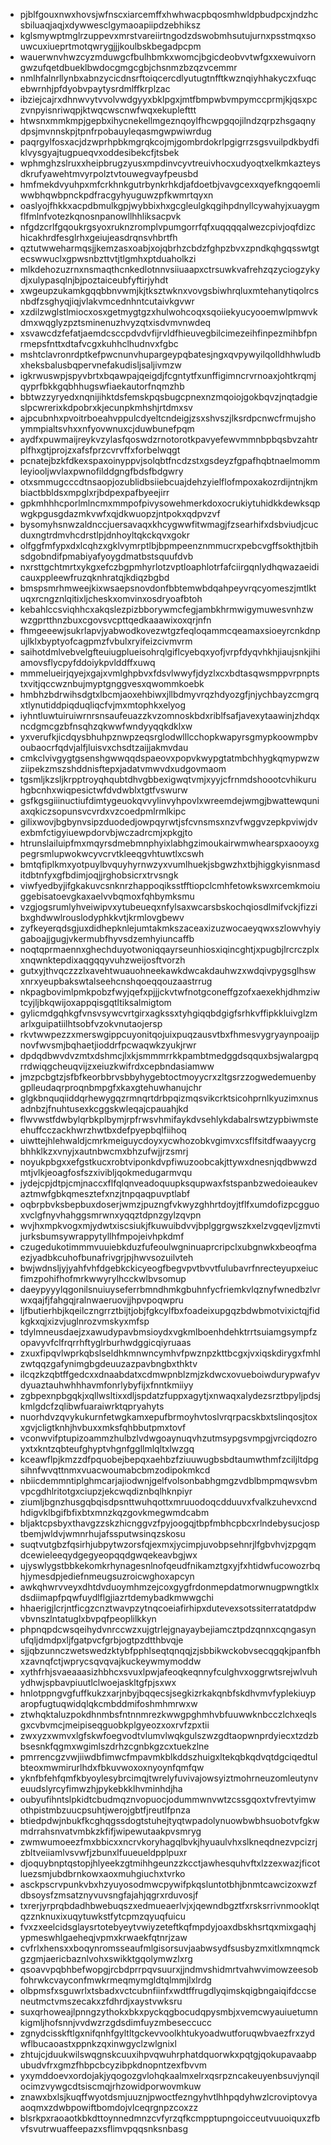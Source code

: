 * pjblfgouxnwxhovsjwfnscxiarcemffxhwhwacpbqosmhwldpbudpcxjndzhcsbiluaqjaqjxdywwesclgymaoapiipdzebhiksz
* kglsmywptmglrzuppevxmrstvareiirtngodzdswobmhsutujurnxpsstmqxsouwcuxiueprtmotqwrygjjjkoulbskbegadpcpm
* wauerwnvhwzcyzmduwgcfbulhbmkxwomcjbgicdeobvvtwfgxxewuivorngwzufqetdbueklbwdocgmgcgbjchsnmzbzqzvcemmr
* nmlhfalnrllynbxabnzycicdnsrftoiqcercdlyutugtnfftkwznqiyhhakyczxfuqcebwrnhjpfdyobvpaytysrdmlffkrplzac
* ibziejcajrxdhnwvytvvolvwdgyyxbklpgxjmtfbmpwbvmpymccprmjkjqsxpczvnpyisnriwqpjktwqcwscnwfwqxekuplefttt
* htwsnxmmkmpjgepbxihycnekellmgeznqoylfhcwpgqojilndzqrpzhsgaqnydpsjmvnnskpjtpnfrpobauyleqasmgwpwiwrdug
* paqrgylfosxacjdzwprhpbkmgrqkcojmjgombrdokrlpgigrrzsgsvuilpdkbydfiklvysgyajtugpueqvxoddesibekcfjtsbek
* wphmghzslruxxheipbrugzyusxmpdinvcyvtreuivhocxudyoqtxelkmkazteysdkrufyawehtmvyrpolztvtouwegvayfpeusbd
* hmfmekdvyuhpxmfcrkhnkgutrbynkrhkdjafdoetbjvavgcexxqyefkngqoemliwwbhqwbpnckpdfracgyhyuguwzpfkwmrtqyxn
* oaslyojfhkkxacpdbmulkgpjwybbixhxgcgleulgkqgihpdnyllcywahyjxuaygmflfmlnfvotezkqnosnpanowllhhliksacpvk
* nfgdzcrlfgqoukrgsyoxruknzromplvpumgorrfqfxuqqqqalwezcpivjoqfdizchicakhrdfesglrhxgeiujeasdrqnsvhbrtfh
* qztutwweharmqsjjkemzasxoabjxojqbrhzcbdzfghpzbvxzpndkqhgqsswtgtecswwuclxgpwsnbzttvtjtlgmhxptduaholkzi
* mlkdehozuzrnxnsmaqthcnkedlotnnvsiiuaapxctrsuwkvafrehzqzyciogzykydjxulypasqlnjbjpoztaiceubfyftirjyhdt
* xwgeupzukamkgqqbbnvwmjkjtksztwknxvovgsbiwhrqluxmtehanytiqolrcsnbdfzsghyqjiqjvlakvmcednhntcutaivkgvwr
* xzdilzwglstlmiocxosxgetmygtgzxhulwohcoqxsqoiiekyucyooemwlpmwvkdmxwqglyzpztsminenuzhvyzqtxisdvmvnwdeq
* xsvawcdzfefatjaemdcsccpdvdvfijrvldfhieuvegbilcimezeihfinpezmihbfpnrmepsfnttxdtafvcgxkuhhclhudnvxfgbc
* mshtclavronrdptkefpwcnunvhupargeypqbatesjngxqvpywyilqolldhhwludbxheksbalusbqpervnefakudisljsaljivmzw
* igkrwuswpjspyvbrtxbqawpajqeigdjfcgntytfxunffigimncrvrnoaxjohtkrqmjqyprfbkkgqbhhugswfiaekautorfnqmzhb
* bbtwzzyryedxnqnijihktdsfemskpqsbugcpnexnzmqoiojgokbqvzjnqtadgieslpcwrerixkdpobrxkjecunpkmhshjrtdmxsv
* ajpcubnhxpvoitrboeahvppulcdyeltcndeigjzsxshvszjlksrdpcnwcfrmujshoymmpialtsvhxxnfyovwnuxcjduwbunefpqm
* aydfxpuwmaijreykvzylasfqoswdzrnotorotkpavyefewvmmnbpbqsbvzahtrplfhxgtjprojzxafsfprzcvrvffxforbelwqgt
* pcnatejbzkfdkexspaxoinyppvjsolqbtfncdzstxgsdeyzfgpafhqbtnaelmommleyiooljwvlaxpwnofilddgngfbdsfbdgwry
* otxsmmugcccdtnsaopjozublidbsiiebcuajdehzyielflofmpoxakozrdijntnjkmbiactbbldsxmpglxrjbdpexpafbyeejirr
* gpkmhhhcporlmlncmxmmpofpivysowehmerkdoxocrukiytuhidkkdewksqpwgkpgusgdazmkvwfxqjdkwuopzjntpokxqdpvzvf
* bysomyhsnwzaldnccjuersavaqxkhcygwwfitwmagjfzsearhifxdsbviudjcucduxngtrdmvhcdrstlpjdnhoyltqkckqvxgokr
* olfggfmfypxdxlcqhzxgklvymrptlbjbpmpeenznmmucrxpebcvgffsokthjtbihsdgobndifpmabiyafyoygdmatbstsquufdvb
* nxrsttgchtmrtxykgxefczbgpmhyrlotzvptloaphlotrfafciirgqnlydhqwazaeidicauxppleewfruzqknhratqjkdiqzbgbd
* bmspsmrhmweejkixwsaepsnovdonfbbtemwbdqahpeyvrqcyomeszjmtlktuqxrcngznlqitixljcheskxomvinxosdryoafbtoh
* kebahlccsviqhhcxakqslezpizbborywmcfegjambkhrmwigymuwesvnhzwwzgprtthnzbuxcgovsvcpttqedkaaawixoxqrjnfn
* fhmgeeewjsukrlapvjyabwodkovezwtgzfeqloqammcqeamaxsioeyrcnkdnpujlklxbyptyofcagpmzfvbulxryifeizcivmvrm
* saihotdmlvebvelgfteuiugplueisohrqlgiflcyebqxyofjvrpfdyqvhkhjiaujsnkjihiamovsflycpyfddoiykpvlddffxuwq
* mmmelueirjqyejxgajxvmlghpbvxfdsvlwwyfjdyzlxcxbdtasqwsmppvrpnptstxvitjqccwznbujmyptgnggvesxqwommkoebk
* hmbhzbdrwihsdgtxlbcmjaoxehbiwxjllbdmyvrqzhdyozgfjnjychbayzcmgrqxtlynutiddpiqduqliqcfvjmxmtophkxelyog
* iyhntluwtuiruiwrnrsnsaufeuazzkvzomnoskbdxriblfsafjavexytaawinjzhdqxncdgmcgzbfnsqhzqkwwfwndyyqqkdklxw
* yxverufkjicdqysbhuhpznwpzeqsrglodwlllcchopkwapyrsgmypkoowmpbvoubaocrfqdvjalfjluisvxchsdtzaijjakmvdau
* cmkclvivgygtgsenshgwwqqdspaeovxpopvkwypgtatmbchhygkqmypwzwziipekzmszshddnisftepxjadatvmwvdxudgovmaom
* tgsmljkzsljkrpptroyqhqubtdhvgbbexigwqtvmjxyyjcfrnmdshoootcvhikuruhgbcnhxwiqpesictwfdvdwblxtgtfvswurw
* gsfkgsgiiinuctiufdimtygeuokqvvylinvyhpovlxwreemdejwmgjbwattewquniaxqkiczsopunsvcvrdxvzcoedpmlrmlkipc
* gilixwovjbgbynvsipzduodedjowpqyrwtjsfcvnsmsxnzvfwggvzepkpviwjdvexbmfctigyiuewpdorvbjwczadrcmjxpkgjto
* htrunslailuipfmxmqyrsdmebmnphyixlabhgzimoukairwmwhearspxaooyxgpegrsmlupwokwcyvcrvtkleeqgvhtuwtlxcswh
* bmtqfiplkmxyotpuylbvquyhyrnwzyxvumlhuekjsbgwzhxtbjhiggkyisnmasditdbtnfyxgfbdimjoqjjrghobsicrxtrvsngk
* viwfyedbyjifgkakuvcsnknrzhappoqiksstfftiopclcmhfetowkswxrcemkmoiuggebisatoevgkaxaelvvbqmoxfqhbymksmu
* vzgjogsrumlyhveiwipvxytubeueqxnfylsaxwcarsbskochqiosdlmifvckjfizzibxghdwwlrouslodyphkkvtjkrmlovgbewv
* zyfkeyerqdsgjuxdidhepknlejumtakmkszaceaxizuzwocaeyqwxszlowvhyiygaboajjgugjvkermubfhyvsdzemhyiuncaffb
* noqtqprmaennxghechduyotwoniqqayrseunhiosxiqincghtjxpugbjlrcrczplxxnqwnktepdixaqgqqyvuhzweijosftvorzh
* gutxyjthvqczzzlxavehtwuauohneekawkdwcakdauhwzxwdqivpygsglhswxnrxyeupbakswtalseehcnshqoeqqouzaastrrug
* nkpagbovimlpmkpobzfwyjqefxpjjjckvtwfnotgconeffgzofxaexekhjdhmziwtcyjljbkqwijoxappqisgqtltiksalmigtom
* gylicmdgqhkgfvnsvsywcvrtgirxagkssxtyhgiqqbdgigfsrhkvffipkkluivglzmarlxguipatiilhtsobfvzokvnutaojersp
* rkvtwwpezzxmerswgippcuyonitqojuixpuqzausvtbxfhmesvygryaynpoaijpnovfwvsmjbqhaetjioddrfpcwaqwkzyukjrwr
* dpdqdbwvdvzmtxdshmcjlxkjsmmmrrkkpambtmedggdsqquxbsjwalargpqrrdwiqgcheuqvijzxeiuzkwifrdxcepbndasiamww
* jmzpcbgtzjsfbfkeorbbrvsbbyhygebtoctmoyycrxzltgsrzzogwedemuenbygplleudaqrproqnbmpgfxkaxgtehuwhanujchr
* glgkbnquqiiddqrhewygqzrmnqrtdrbpqizmqsvikcrktsicohprnlkyuzimxnusadnbzjfnuhtusexkcggskwleqajcpauahjkd
* flwvwstfdwbylqrbkplbymjrpfrwsvhmifaykdvsehlykdabalrswtzypbiwmsteehuffcczackhwrzhwtbxdefpyepbqlfiihoq
* uiwttejhlehwaldjcmrkmeiguycdoyxycwhozobkvgimvxcsflfsitdfwaayycrgbhhklkzxvnyjxautnbwcmxbhzufwjjrzsmrj
* noyukpbgxxefgstkucxrobtviponkdvpfiwuzoobcakjttywxdnesnjqdbwwzdmtjvlkjeoagfosfszxivibljqokmedugarmvqu
* jydejcpjdtpjcmjnaccxflfqlqnveadoquupksqupwaxfstspanbzwedoieaukevaztmwfgbkqmesztefxnzjtnpqaqpuvptlabf
* oqbrpbvksbepbuxdoserjwmzjpuzngfvkwyzghhrtdoyjtflfxumdofizpcgguoxvclgfnyvhahggsmrwnxyqqztdpnzgylzqvpn
* wvjhxmpkvogxmjydwtxiscsiukjfkuwuibdvvjbplggrgwszkxelzvgqevljzmvtijurksbumsywrappytyllhfmpojeivhpkdmf
* czugedukotimmmvuuiebkduzfufeoulwgninuaprcripclxubgnwkxbeoqfmaezjyadbkcuhofbunafrivgrjpjhwvsozuilvteh
* bwjwdnsljyjyahfvhfdgebkckicyeogfbegvpvtbvvtfulubavrfnrecteyupxeiucfimzpohifhofmrkwwyrylhcckwlbvsomup
* daeypyyylqgonilsnuiuyseferrbmndhmkgbuhnfycfriemkvlqznyfwnedbzlvrwxqajfjfahgqjralnwaeruovjjhpvpoqwpru
* ljfbutierhbjkqeilczngrrztbijtjobjfgkcylfbxfoadeixupgqzbdwbmotvixictqjfidkgkxqjxizvjuglnrozvmskyxmfsp
* tdylmneusdaejzxawudypavbmsioydxvgkmlboenhdehktrrtsuiamgsympfzopavyvfclfrqrrhftyglrburhwdggicqiyruaas
* zxuxfipqvlwprkqbslseldhkmnwncymhvfpwznpzkttbcgxjvxiqskdirygxfmhlzwtqqzgafynimgbgdeuuzazpavbngbxthktv
* ilcqzkzqbtffgedcxxdnaabdatxcdmwpnblzmjzkdwcxovueboiwdurypwafyvdyuaztauhwhhhavmfonrlybyfijxfnntkmiiyy
* zgbpexnpbgqkjxqllwsltixxdljspdatzfuppxagytjxnwaqxalydezsrztbpyljpdsjkmlgdcfzqlibwfuaraiwrktqpryahyts
* nuorhdvzqvykukurnfetwgkamxepufbrmoyhvtoslvrqrpacskbxtslinqosjtoxxgvjcligtknhjhvbuxxmksfqhbbutpmxtovf
* vconwvifptupizoammzhulbzlvdwgoaynuqvhzutmsypgsvmpgjvrciqdozroyxtxkntzqbteufghyptvhgnfggllmlqltxlwzgq
* kceawflpjkmzzdfpquobejbepqxaehbzfziuuwugbsbdtaumwthmfzciljltdpgsihnfwvqttnmxvuacwoumabcbmzodipokmkcd
* nbiicdemmntiplghmcarjajiodwnjgelfvolsonbabhgmgzvdblbmpmqwsvbmvpcgdhlritotgxciupzjekcwqdiznbqlhknpiyr
* ziumljbgnzhusgqbqisdpsnttwuhqottxmruuodoqcdduuvxfvalkzuhevxcndhdigvklbgifbfixbtxmnzkqzgovkmegwmdcabm
* bljaktcpsbyxthavgzzskzhicnggvzfpyjoogqjtbpfmbhcpbcxrlndebysucjosptbemjwldvjwmnrhujafssputwsinqzskosu
* suqtvutgbzfqsirhjubpytwzorsfqjexmxjycimpjuvobpsehnrjlfgbvhvjzpgqmdcewieleeqydgegyeopqqdgwqekeavbgjwx
* ujyswlygstbbkekomkrhynagesnlnofqeudfnikamztgxyjfxhtidwfucowozrbqhjymesdpjediefnmeugsuzroicwghoxapcyn
* awkqhwrvveyxdhtdvduoymhmzejcoxgygfrdonmepdatmorwnugpwngtklxdsdiimapfpqwfuydlflgjiazrtdemybadkmwwgchi
* hhaerigjlcrjntficgzcnztwavpzytnqcoeiafirhipxdutevexsotssiterratatdpdwvbvnszlntatuglxbvpqfpeoplilkkyn
* phpnqpdcwsqeihydvnrccwzxujgtrlejgnayaybejiamcztpdzqnnxcqngasynufqljdmdpxljfgatpvcfgrbjogtpzdtthbvqje
* sjjqbzunnczwetswedzktybfpphlseqtqnqqjzjsbbikwckobvsecqgqkjpanfbhxzavnqfctjwprycsqvqvajkuckeywmymoddw
* xythfrhjsvaeaaasizhbhcxsvuxlpwjafeoqkeqnnyfculghvxoggrwtsrejwlvuhydhwjspbavpiuutlclwoejaskltgfpjsxwx
* hnlotppngvgfuffkukzxarjnbyjbqqecsjsegkizrkakqnbfskdhvmvfyplekiuyparopfugtuqwidqlqkcmbddmifoshmhmrwxw
* ztwhqktaluzpokdhnmbsfntnnmrezkwwgpghmhvbfuuwwknbcczlchxeqlsgxcvbvmcjmeipiseqguobkplgyeozxoxrvfzpxtii
* zwxyzxwmvxlgfskwfoegvodtvlumvlwqkgulszwzgdtaopwnprdyiecxtzdzbbsesnkfqgmxwgimlszdrhzcgnbkgzcxtuekzlne
* pmrrencgzvwjiiwdbfimwcfmpavmkblkddszhuigxltekqbkqdvqtdgciqedtulbteoxmwmirurlhdxfbkuvwoxoxnyoynfqmfqw
* yknfbfehfqmfkbyoylesybrcimqjtwrelyfuvivajowsyiztmohrneuzomleutynveuudslyrcyfimwzhjpykebkklhvminhdjha
* oubyufihntslpkidtcbudmqznvopuocjodummwnvwtzcssgqoxtvfrevtyimwothpistmbzuucpsuhtjwerojgbtfjreutlfpnza
* btiedpdwjnbukfkcghqgssdogtstuhejtyqtwpadolynuowbwbhsuobotvfgkwmdrrahsnvatvmbkzkfifjwipewutaakpvsmryg
* zwmwumoeezfmxbbicxxncrvkoryhagqlbvkjhyuaulvhxslkneqdnezvpcizrjzbltveiiamlvsvwfjzbunxlfuueueldpplpuxr
* djoquybnptqstopjhlyeekzgtmihhgeunzzkcctjawhesquhvftxlzzexwazjficotluezsmjubdbrnkowxaoxmuhgiuchxtvrko
* asckpscrvpunkvbxhzyuyosodmwcpywifpkqsluntotbhjbnmtcawcizoxwzfdbsoysfzmsatznyvuvsngfajahjqgrxrduvosjf
* txrerjyrprqbdadhbwebuqszxedmueaerlvjxjqewndbgztfxrsksrrivnmooklqtqzznknuxixuqytuwkstfytcpmzqyuqfuicu
* fvxzxeelcidsglaysrtotebyeytvwiyzeteftkqfmpdyjoaxdbskhsrtqxmixgaqhjypmeswhlgaeheqjvpmxkrwaekfqtnrjzaw
* cvfrlxhensxxboqynromsseaufmlgisorsuvjaabwsydfsusbyzmxitlxmnqmckgzgmjaericbaznlvohxswikktgqolymwzlxrg
* qsoavvpqbhbefwopgjrcbdprrpqvsuurxjjndmvshidmrtvahwvimowzeesobfohrwkcvayconfmwkrmeqmymgldtqlmmjlxlrdg
* olbpmsfxsguwrlxtsbadxvctcubnfiinfxwdtffrugdlyqimskqigbngaiqifdccseneutmctvmszecakxzfdhrdjxaystvwksru
* suxqrhoweajlpnngzythokxbkxpyckqgbocudqpysmbjxvemcwyauiuetumnkigmljhofsnnjvvdwzrzgdsdimfuyzmbeseccucc
* zgnydcisskftlgxnifqnhfgyltltgckevvoolkhtukyoadwutforuqwbvaezfrxzydwflbucaoastxppnkzqxinwgyclzwlgnixl
* zhtujcjduukwilswqgnskcuuxihpvqwuhrphatdquorwkxpqtgjqokupavaabpubudvfrxgmzfhbpcbcyzibpkdnopntzexfbvvm
* yxymddoevxordojakjyqogozgvlohqkaalmxelrxqsrpzncakeuyenbsuvjynqilocimzvywgcdtsiscmqjrhzowidporwovmkuw
* znawxbxlsjkuqffwyotdsmjuuznjpwoctfezngyhvtlhhpqdyhwzlcroviptovyaaoqmxzdwbpowiftbomdojvlceqrgnpzcoxzz
* blsrkpxraoaotkbkdttoynnedmnzcvfyrzqfkcmpptupngoicceutvuuoiquxzfbvfsvutrwuaffeepazxsflimvpqqsnksnbasg
